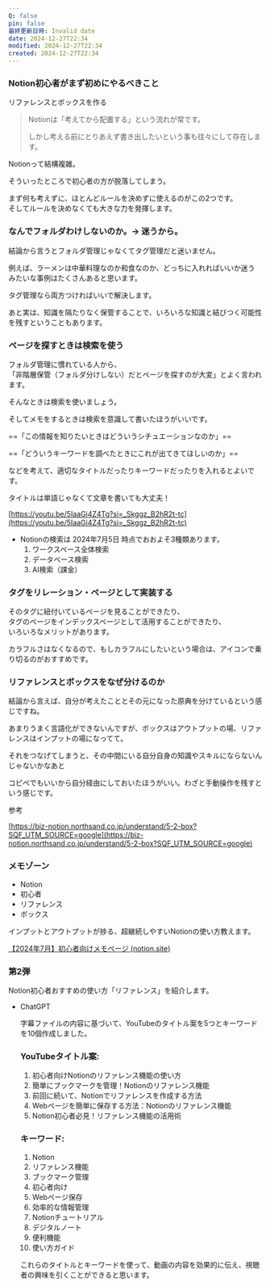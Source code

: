 ```yaml
---
Q: false
pin: false
最終更新日時: Invalid date
date: 2024-12-27T22:34
modified: 2024-12-27T22:34
created: 2024-12-27T22:34
---
```

### Notion初心者がまず初めにやるべきこと

リファレンスとボックスを作る

> Notionは「考えてから配置する」という流れが常です。
> 
> しかし考える前にとりあえず書き出したいという事も往々にして存在します。

Notionって結構複雑。

そういったところで初心者の方が脱落してしまう。

まず何も考えずに、ほとんどルールを決めずに使えるのがこの2つです。  
そしてルールを決めなくても大きな力を発揮します。  

  

  

### なんでフォルダわけしないのか。→ 迷うから。

結論から言うとフォルダ管理じゃなくてタグ管理だと迷いません。

例えば、ラーメンは中華料理なのか和食なのか、どっちに入れればいいか迷う  
みたいな事例はたくさんあると思います。  

タグ管理なら両方つければいいで解決します。

  

あと実は、知識を隔たりなく保管することで、いろいろな知識と結びつく可能性を残すということもあります。

  

### ページを探すときは検索を使う

フォルダ管理に慣れている人から、  
「非階層保管（フォルダ分けしない）だとページを探すのが大変」とよく言われます。  

そんなときは検索を使いましょう。

そしてメモをするときは検索を意識して書いたほうがいいです。

==「この情報を知りたいときはどういうシチュエーションなのか」==

==「どういうキーワードを調べたときにこれが出てきてほしいのか」==

などを考えて、適切なタイトルだったりキーワードだったりを入れるとよいです。

タイトルは単語じゃなくて文章を書いても大丈夫！

[https://youtu.be/5IaaGi4Z4Tg?si=_Skggz_B2hR2t-tc](https://youtu.be/5IaaGi4Z4Tg?si=_Skggz_B2hR2t-tc)

  

- Notionの検索は 2024年7月5日 時点でおおよそ3種類あります。
    1. ワークスペース全体検索
    2. データベース検索
    3. AI検索（課金）

  

### タグをリレーション・ページとして実装する

そのタグに紐付いているページを見ることができたり、  
タグのページをインデックスページとして活用することができたり、  
いろいろなメリットがあります。  

カラフルさはなくなるので、もしカラフルにしたいという場合は、アイコンで乗り切るのがおすすめです。

  

  

### リファレンスとボックスをなぜ分けるのか

結論から言えば、自分が考えたこととその元になった原典を分けているという感じですね。

あまりうまく言語化ができないんですが、ボックスはアウトプットの場、リファレンスはインプットの場になってて。

それをつなげてしまうと、その中間にいる自分自身の知識やスキルにならないんじゃないかなあと

コピペでもいいから自分経由にしておいたほうがいい。わざと手動操作を残すという感じです。

  

  

  

  

参考

[https://biz-notion.northsand.co.jp/understand/5-2-box?SQF_UTM_SOURCE=google](https://biz-notion.northsand.co.jp/understand/5-2-box?SQF_UTM_SOURCE=google)

  

  

  

### メモゾーン

- Notion
- 初心者
- リファレンス
- ボックス

  

インプットとアウトプットが捗る、超継続しやすいNotionの使い方教えます。

  

  

[【2024年7月】初心者向けメモページ (notion.site)](https://www.notion.so/eac1eb1c312349feb8de2789fea7bfae?pvs=21)

  

  

### 第2弾

  

Notion初心者おすすめの使い方「リファレンス」を紹介します。

  

- ChatGPT
    
    字幕ファイルの内容に基づいて、YouTubeのタイトル案を5つとキーワードを10個作成しました。
    
    ### YouTubeタイトル案:
    
    1. 初心者向けNotionのリファレンス機能の使い方
    2. 簡単にブックマークを管理！Notionのリファレンス機能
    3. 前回に続いて、Notionでリファレンスを作成する方法
    4. Webページを簡単に保存する方法：Notionのリファレンス機能
    5. Notion初心者必見！リファレンス機能の活用術
    
    ### キーワード:
    
    1. Notion
    2. リファレンス機能
    3. ブックマーク管理
    4. 初心者向け
    5. Webページ保存
    6. 効率的な情報管理
    7. Notionチュートリアル
    8. デジタルノート
    9. 便利機能
    10. 使い方ガイド
    
    これらのタイトルとキーワードを使って、動画の内容を効果的に伝え、視聴者の興味を引くことができると思います。 ​